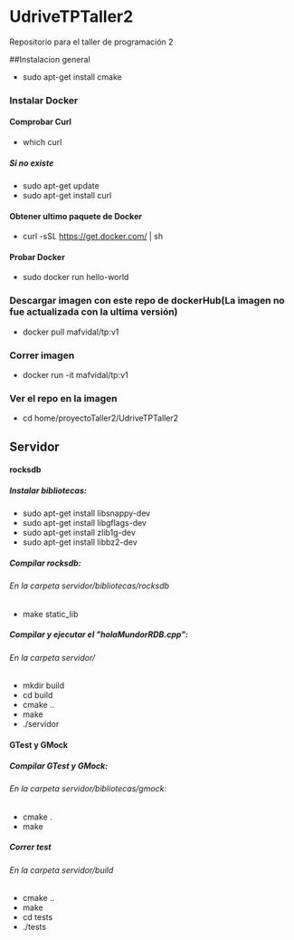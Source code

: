 # UdriveTPTaller2
Repositorio para el taller de programación 2

##Instalacion general

 - sudo apt-get install cmake

### Instalar Docker
#### Comprobar Curl

 - which curl

##### Si no existe

 - sudo apt-get update
 - sudo apt-get install curl

#### Obtener ultimo paquete de Docker

 - curl -sSL https://get.docker.com/ | sh
 
#### Probar Docker

 - sudo docker run hello-world

### Descargar imagen con este repo de dockerHub(La imagen no fue actualizada con la ultima versión)

 - docker pull mafvidal/tp:v1

### Correr imagen

 - docker run -it mafvidal/tp:v1

### Ver el repo en la imagen

 - cd home/proyectoTaller2/UdriveTPTaller2

## Servidor

#### rocksdb

##### Instalar bibliotecas:

 - sudo apt-get install libsnappy-dev
 - sudo apt-get install libgflags-dev
 - sudo apt-get install zlib1g-dev
 - sudo apt-get install libbz2-dev

##### Compilar rocksdb:

###### En la carpeta servidor/bibliotecas/rocksdb

 - make static_lib

##### Compilar y ejecutar el "holaMundorRDB.cpp":

###### En la carpeta servidor/

 - mkdir build
 - cd build
 - cmake ..
 - make
 - ./servidor

#### GTest y GMock

##### Compilar GTest y GMock:

###### En la carpeta servidor/bibliotecas/gmock:

 - cmake .
 - make

##### Correr test

###### En la carpeta servidor/build

 - cmake ..
 - make
 - cd tests
 - ./tests
